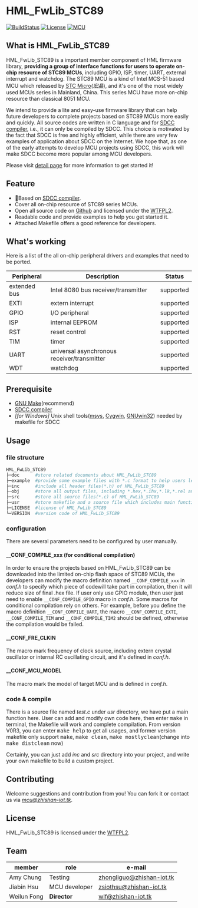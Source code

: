# HML_FwLib_STC89
[![BuildStatus](https://img.shields.io/badge/build-passing-brightgreen.svg)](https://hw.zhishan-iot.tk/page/hml/detail/fwlib_stc89.html)
[![License](https://img.shields.io/badge/license-WTFPL2-blue.svg)](http://wtfpl2.com/)
[![MCU](https://img.shields.io/badge/mcu-stc89-orange.svg)](http://www.stcmcu.com/)

## What is HML_FwLib_STC89
HML_FwLib_STC89 is a important member component of HML firmware library, **providing a group of interface functions for users to operate on-chip resource of STC89 MCUs**, including GPIO, ISP, timer, UART, external interrupt and watchdog. The STC89 MCU is a kind of Intel MCS-51 based MCU which released by [STC Micro](http://www.stcmcu.com/)(*宏晶*), and it's one of the most widely used MCUs series in Mainland, China. This series MCU have more on-chip resource than classical 8051 MCU.

We intend to provide a lite and easy-use firmware library that can help future developers to complete projects based on STC89 MCUs more easily and quickly. All source codes are written in C language and for [SDCC compiler](http://sdcc.sourceforge.net/), i.e., it can only be compiled by SDCC. This choice is motivated by the fact that SDCC is free and highly efficient, while there are very few examples of application about SDCC on the Internet. We hope that, as one of the early attempts to develop MCU projects using SDCC, this work will make SDCC become more popular among MCU developers.<br>

Please visit [detail page](https://hw.zhishan-iot.tk/page/hml/detail/fwlib_stc89.html) for more information to get started it!

## Feature
+ :dart:Based on [SDCC compiler](http://sdcc.sourceforge.net/).
+ Cover all on-chip resource of STC89 series MCUs.
+ Open all source code on [Github](https://github.com) and licensed under the [WTFPL2](http://wtfpl2.com/).
+ Readable code and provide examples to help you get started it.
+ Attached Makefile offers a good reference for developers.

## What's working
Here is a list of the all on-chip peripheral drivers and examples that need to be ported.

| Peripheral | Description | Status |
| --- | --- | --- |
| extended bus | Intel 8080 bus receiver/transmitter | supported |
| EXTI | extern interrupt | supported |
| GPIO | I/O peripheral | supported  |
| ISP | internal EEPROM | supported  |
| RST | reset control | supported |
| TIM | timer | supported |
| UART | universal asynchronous receiver/transmitter | supported |
| WDT | watchdog | supported |

## Prerequisite
+ [GNU Make](http://www.gnu.org/software/make/manual/make.html)(recommend)
+ [SDCC compiler](http://sdcc.sourceforge.net/)
+ *\[for Windows\]* Unix shell tools([msys](http://www.mingw.org/wiki/MSYS), [Cygwin](http://www.cygwin.com/), [GNUwin32](http://gnuwin32.sourceforge.net/)) needed by makefile for SDCC

## Usage
### file structure
```bash
HML_FwLib_STC89
├─doc      #store related documents about HML_FwLib_STC89
├─example  #provide some example files with *.c format to help users learn about HML_FwLib_STC89
├─inc      #include all header files(*.h) of HML_FwLib_STC89
├─obj      #store all output files, including *.hex,*.ihx,*.lk,*.rel and others during compilation
├─src      #store all source files(*.c) of HML_FwLib_STC89
├─usr      #store makefile and a source file which includes main function
├─LICENSE  #license of HML_FwLib_STC89
└─VERSION  #version code of HML_FwLib_STC89
```
### configuration
There are several parameters need to be configured by user manually.
#### \_\_CONF\_COMPILE\_xxx (for conditional compilation)
In order to ensure the projects based on HML_FwLib_STC89 can be downloaded into the limited on-chip flash space of STC89 MCUs, the developers can modify the macro definition named `__CONF_COMPILE_xxx` in *conf.h* to specify which piece of codewill take part in compilation, then it will reduce size of final .hex file. If user only use GPIO module, then user just need to enable `__CONF_COMPILE_GPIO` macro in *conf.h*. Some macros for conditional compilation rely on others. For example, before you define the macro definition `__CONF_COMPILE_UART`, the macro `__CONF_COMPILE_EXTI`, `__CONF_COMPILE_TIM` and `__CONF_COMPILE_TIM2` should be defined, otherwise the compilation would be failed.
####  \_\_CONF\_FRE\_CLKIN
The macro mark frequency of clock source, including extern crystal oscillator or internal RC oscillating circuit, and it's defined in *conf.h*.
#### \_\_CONF\_MCU\_MODEL
The macro mark the model of target MCU and is defined in *conf.h*.

### code & compile
There is a source file named *test.c* under *usr* directory, we have put a main function here. User can add and modify own code here, then enter <kbd>make</kbd> in terminal, the Makefile will work and complete compilation. From version V0R3, you can enter <kbd>make help</kbd> to get all usages, and former version makefile only support <kbd>make</kbd>, <kbd>make clean</kbd>, <kbd>make mostlyclean</kbd>(change into <kbd>make distclean</kbd> now)

Certainly, you can just add *inc* and *src* directory into your project, and write your own makefile to build a custom project. 

## Contributing
Welcome suggestions and contribution from you! You can fork it or contact us via *[mcu@zhishan-iot.tk](mailto:mcu@zhishan-iot.tk)*.

## License
HML_FwLib_STC89 is licensed under the [WTFPL2](http://wtfpl2.com/).

## Team

|member        | role              |e-mail                        |
|--------------|-------------------|------------------------------|
| Amy Chung    | Testing           |[zhongliguo@zhishan-iot.tk](mailto:zhongliguo@zhishan-iot.tk) |
| Jiabin Hsu   | MCU developer     |[zsiothsu@zhishan-iot.tk](mailto:zsiothsu@zhishan-iot.tk) |
| Weilun Fong  | **Director**      |[wlf@zhishan-iot.tk](mailto:wlf@zhishan-iot.tk) |
